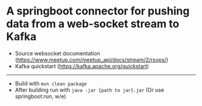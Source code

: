 # A springboot connector for pushing data from a web-socket stream to Kafka

* Source websocket documentation (https://www.meetup.com/meetup_api/docs/stream/2/rsvps/)
* Kafka quickstart (https://kafka.apache.org/quickstart)

-----------
* Build with ```mvn clean package```
* After building run with ```java -jar {path to jar}.jar``` (Or use springboot:run, w/e)
